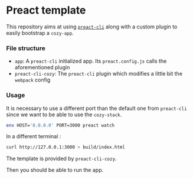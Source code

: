 Preact template
===============

This repository aims at using [`preact-cli`](https://github.com/developit/preact-cli)
along with a custom plugin to easily bootstrap a `cozy-app`.

### File structure

* `app`: A `preact-cli` initialized app. Its `preact.config.js` calls the aforementioned plugin
* `preact-cli-cozy`: The `preact-cli` plugin which modifies a little bit the `webpack` config

### Usage

It is necessary to use a different port than the default one from `preact-cli` since we
want to be able to use the `cozy-stack`.

```bash
env HOST='0.0.0.0' PORT=3000 preact watch
```

In a different terminal :

```bash
curl http://127.0.0.1:3000 > build/index.html
```

The template is provided by `preact-cli-cozy`.

Then you should be able to run the app.


